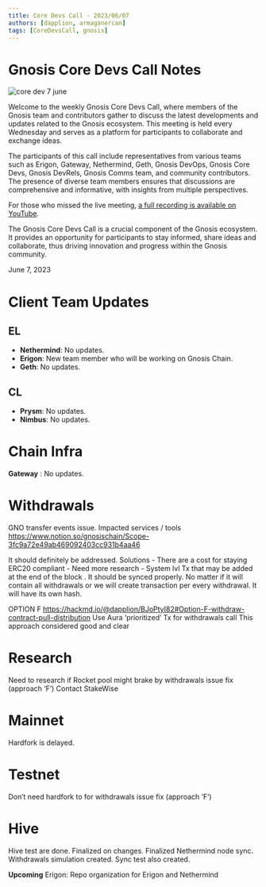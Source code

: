 ```yaml
---
title: Core Devs Call - 2023/06/07
authors: [dapplion, armaganercan]
tags: [CoreDevsCall, gnosis]
---
```


# Gnosis Core Devs Call Notes

![core dev 7 june](https://github.com/gnosischain/documentation-1/assets/75987728/1fee95f7-5ea8-42b1-914b-427def283789)

Welcome to the weekly Gnosis Core Devs Call, where members of the Gnosis team and contributors gather to discuss the latest developments and updates related to the Gnosis ecosystem. This meeting is held every Wednesday and serves as a platform for participants to collaborate and exchange ideas.

The participants of this call include representatives from various teams such as Erigon, Gateway, Nethermind, Geth, Gnosis DevOps, Gnosis Core Devs, Gnosis DevRels, Gnosis Comms team, and community contributors. The presence of diverse team members ensures that discussions are comprehensive and informative, with insights from multiple perspectives.

For those who missed the live meeting, [a full recording is available on YouTube](https://youtu.be/7QZPO-IU3pY).

The Gnosis Core Devs Call is a crucial component of the Gnosis ecosystem. It provides an opportunity for participants to stay informed, share ideas and collaborate, thus driving innovation and progress within the Gnosis community.

June 7, 2023

# Client Team Updates

## EL

- **Nethermind**: No updates.
- **Erigon**: New team member who will be working on Gnosis Chain.
- **Geth**: No updates.

## CL

- **Prysm**: No updates.
- **Nimbus**: No updates.

# Chain Infra

**Gateway** : No updates.

# Withdrawals

GNO transfer events issue. Impacted services / tools
https://www.notion.so/gnosischain/Scope-3fc9a72e49ab469092403cc931b4aa46

It should definitely be addressed.
Solutions - There are a cost for staying ERC20 compliant - Need more research - System lvl Tx that may be added at the end of the block . It should be synced properly. No matter if it will contain all withdrawals or we will create transaction per every withdrawal. It will have its own hash.

OPTION F
https://hackmd.io/@dapplion/BJoPtyI82#Option-F-withdraw-contract-pull-distribution
Use Aura ‘prioritized’ Tx for withdrawals call
This approach considered good and clear

# Research

Need to research if Rocket pool might brake by withdrawals issue fix (approach ‘F’)
Contact StakeWise

# Mainnet

Hardfork is delayed.

# Testnet

Don’t need hardfork to for withdrawals issue fix (approach ‘F’)

# Hive

Hive test are done. Finalized on changes. Finalized Nethermind node sync. Withdrawals simulation created. Sync test also created.

**Upcoming**
Erigon: Repo organization for Erigon and Nethermind
